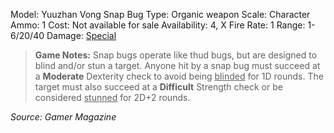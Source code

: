 Model: Yuuzhan Vong Snap Bug
Type: Organic weapon
Scale: Character
Ammo: 1
Cost: Not available for sale
Availability: 4, X
Fire Rate: 1
Range: 1-6/20/40
Damage: <u>Special</u>

> **Game Notes:** 
> Snap bugs operate like thud bugs, but are designed to blind and/or stun a target. Anyone hit by a snap bug must succeed at a **Moderate** Dexterity check to avoid being <u>blinded</u> for 1D rounds. The target must also succeed at a **Difficult** Strength check or be considered <u>stunned</u> for 2D+2 rounds.

*Source: Gamer Magazine*